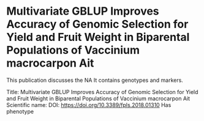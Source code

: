 # Multivariate GBLUP Improves Accuracy of Genomic Selection for Yield and Fruit Weight in Biparental Populations of Vaccinium macrocarpon Ait

This publication discusses the NA
It contains  genotypes and  markers.

Title: Multivariate GBLUP Improves Accuracy of Genomic Selection for Yield and Fruit Weight in Biparental Populations of Vaccinium macrocarpon Ait
Scientific name: 
DOI: https://doi.org/10.3389/fpls.2018.01310
Has phenotype 

